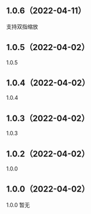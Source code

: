 ## 1.0.6（2022-04-11）
支持双指缩放
## 1.0.5（2022-04-02）
1.0.5
## 1.0.4（2022-04-02）
1.0.4
## 1.0.3（2022-04-02）
1.0.3
## 1.0.2（2022-04-02）
1.0.0
## 1.0.0（2022-04-02）
1.0.0
暂无